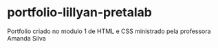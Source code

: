 # portfolio-lillyan-pretalab
Portfolio criado no modulo 1 de HTML e CSS ministrado pela professora Amanda Silva
